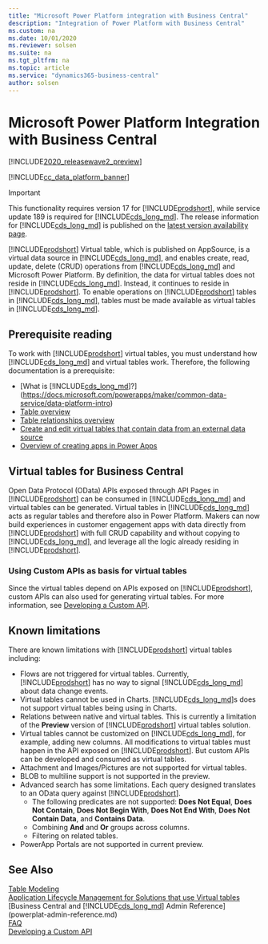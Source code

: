 ```yaml
---
title: "Microsoft Power Platform integration with Business Central"
description: "Integration of Power Platform with Business Central"
ms.custom: na
ms.date: 10/01/2020
ms.reviewer: solsen
ms.suite: na
ms.tgt_pltfrm: na
ms.topic: article
ms.service: "dynamics365-business-central"
author: solsen
---
```


# Microsoft Power Platform Integration with Business Central

[!INCLUDE[2020_releasewave2_preview](../includes/2020_releasewave2_preview.md)]

[!INCLUDE[cc_data_platform_banner](../includes/cc_data_platform_banner.md)]

> [!IMPORTANT]  
> This functionality requires version 17 for [!INCLUDE[prodshort](../developer/includes/prodshort.md)], while service update 189 is required for [!INCLUDE[cds_long_md](../includes/cds_long_md.md)]. The release information for [!INCLUDE[cds_long_md](../includes/cds_long_md.md)] is published on the [latest version availability page](https://docs.microsoft.com/business-applications-release-notes/dynamics/released-versions/dynamics-365ce#all-version-availability).

[!INCLUDE[prodshort](../developer/includes/prodshort.md)] Virtual table, which is published on AppSource, is a virtual data source in [!INCLUDE[cds_long_md](../includes/cds_long_md.md)], and enables create, read, update, delete (CRUD) operations from [!INCLUDE[cds_long_md](../includes/cds_long_md.md)] and Microsoft Power Platform. By definition, the data for virtual tables does not reside in [!INCLUDE[cds_long_md](../includes/cds_long_md.md)]. Instead, it continues to reside in [!INCLUDE[prodshort](../developer/includes/prodshort.md)]. To enable operations on [!INCLUDE[prodshort](../developer/includes/prodshort.md)] tables in [!INCLUDE[cds_long_md](../includes/cds_long_md.md)], tables must be made available as virtual tables in [!INCLUDE[cds_long_md](../includes/cds_long_md.md)].

## Prerequisite reading

To work with [!INCLUDE[prodshort](../developer/includes/prodshort.md)] virtual tables, you must understand how [!INCLUDE[cds_long_md](../includes/cds_long_md.md)] and virtual tables work. Therefore, the following documentation is a prerequisite:

- [What is [!INCLUDE[cds_long_md](../includes/cds_long_md.md)]?](https://docs.microsoft.com/powerapps/maker/common-data-service/data-platform-intro)
- [Table overview](https://docs.microsoft.com/powerapps/maker/common-data-service/table-overview)
- [Table relationships overview](https://docs.microsoft.com/powerapps/maker/common-data-service/relationships-overview)
- [Create and edit virtual tables that contain data from an external data source](https://docs.microsoft.com/powerapps/maker/common-data-service/create-edit-virtual-tables)
- [Overview of creating apps in Power Apps](https://docs.microsoft.com/powerapps/maker/)

## Virtual tables for Business Central

Open Data Protocol (OData) APIs exposed through API Pages in [!INCLUDE[prodshort](../developer/includes/prodshort.md)] can be consumed in [!INCLUDE[cds_long_md](../includes/cds_long_md.md)] and virtual tables can be generated. 
Virtual tables in [!INCLUDE[cds_long_md](../includes/cds_long_md.md)] acts as regular tables and therefore also in Power Platform. Makers can now build experiences in customer engagement apps with data directly from [!INCLUDE[prodshort](../developer/includes/prodshort.md)] with full CRUD capability and without copying to [!INCLUDE[cds_long_md](../includes/cds_long_md.md)], and leverage all the logic already residing in [!INCLUDE[prodshort](../developer/includes/prodshort.md)].

### Using Custom APIs as basis for virtual tables

Since the virtual tables depend on APIs exposed on [!INCLUDE[prodshort](../developer/includes/prodshort.md)], custom APIs can also used for generating virtual tables. For more information, see [Developing a Custom API](../developer/devenv-develop-custom-api.md).

## Known limitations

There are known limitations with [!INCLUDE[prodshort](../developer/includes/prodshort.md)] virtual tables including:

- Flows are not triggered for virtual tables. Currently, [!INCLUDE[prodshort](../developer/includes/prodshort.md)] has no way to signal [!INCLUDE[cds_long_md](../includes/cds_long_md.md)] about data change events.
- Virtual tables cannot be used in Charts. [!INCLUDE[cds_long_md](../includes/cds_long_md.md)]s does not support virtual tables being using in Charts.
- Relations between native and virtual tables. This is currently a limitation of the **Preview** version of [!INCLUDE[prodshort](../developer/includes/prodshort.md)] virtual tables solution.
- Virtual tables cannot be customized on [!INCLUDE[cds_long_md](../includes/cds_long_md.md)], for example, adding new columns. All modifications to virtual tables must happen in the API exposed on [!INCLUDE[prodshort](../developer/includes/prodshort.md)]. But custom APIs can be developed and consumed as virtual tables.  
- Attachment and Images/Pictures are not supported for virtual tables.
- BLOB to multiline support is not supported in the preview.
- Advanced search has some limitations. Each query designed translates to an OData query against [!INCLUDE[prodshort](../developer/includes/prodshort.md)]. 
  * The following predicates are not supported: **Does Not Equal**, **Does Not Contain**, **Does Not Begin With**, **Does Not End With**, **Does Not Contain Data**, and **Contains Data**.
  * Combining **And** and **Or** groups across columns.
  * Filtering on related tables.
- PowerApp Portals are not supported in current preview.
## See Also

[Table Modeling](powerplat-entity-modeling.md)  
[Application Lifecycle Management for Solutions that use Virtual tables](powerplat-app-lifecycle-management.md)  
[Business Central and [!INCLUDE[cds_long_md](../includes/cds_long_md.md)] Admin Reference](powerplat-admin-reference.md)  
[FAQ](powerplat-faq.md)  
[Developing a Custom API](../developer/devenv-develop-custom-api.md)  
